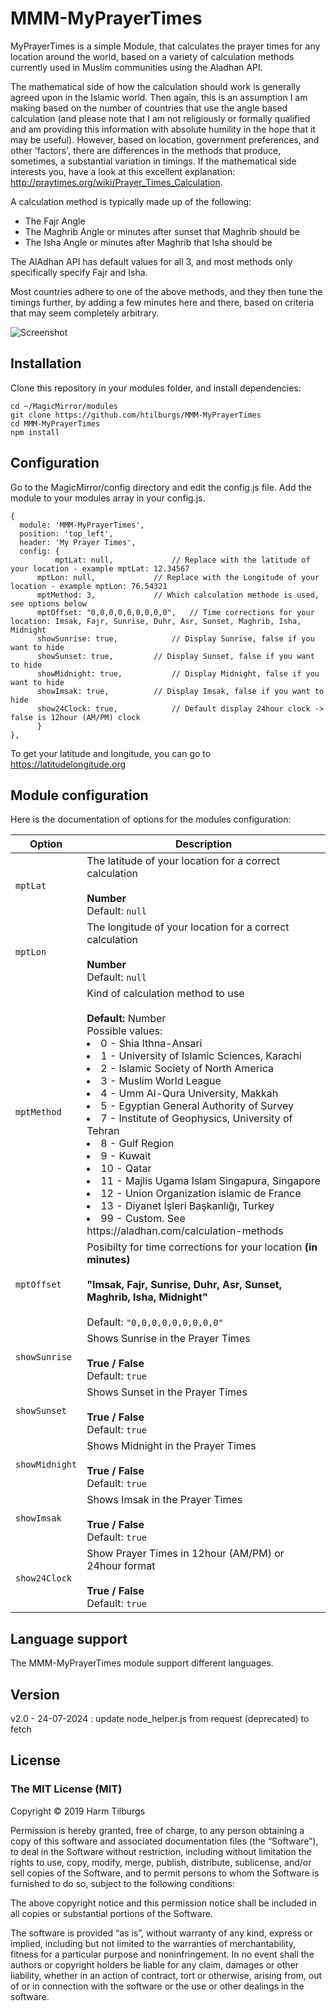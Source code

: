 # MMM-MyPrayerTimes
MyPrayerTimes is a simple Module, that calculates the prayer times for any location around the world, based on a variety of calculation methods currently used in Muslim communities using the Aladhan API. 

The mathematical side of how the calculation should work is generally agreed upon in the Islamic world. Then again, this is an assumption I am making based on the number of countries that use the angle based calculation (and please note that I am not religiously or formally qualified and am providing this information with absolute humility in the hope that it may be useful). However, based on location, government preferences, and other 'factors', there are differences in the methods that produce, sometimes, a substantial variation in timings. If the mathematical side interests you, have a look at this excellent explanation: http://praytimes.org/wiki/Prayer_Times_Calculation.

A calculation method is typically made up of the following:

- The Fajr Angle
- The Maghrib Angle or minutes after sunset that Maghrib should be
- The Isha Angle or minutes after Maghrib that Isha should be

The AlAdhan API has default values for all 3, and most methods only specifically specify Fajr and Isha.

Most countries adhere to one of the above methods, and they then tune the timings further, by adding a few minutes here and there, based on criteria that may seem completely arbitrary. 

![Screenshot](screenshot.png)

## Installation
Clone this repository in your modules folder, and install dependencies:

```
cd ~/MagicMirror/modules 
git clone https://github.com/htilburgs/MMM-MyPrayerTimes
cd MMM-MyPrayerTimes
npm install 
```

## Configuration
Go to the MagicMirror/config directory and edit the config.js file.
Add the module to your modules array in your config.js.

```
{
  module: 'MMM-MyPrayerTimes',
  position: 'top_left',
  header: 'My Prayer Times',
  config: {
          mptLat: null,				// Replace with the latitude of your location - example mptLat: 12.34567
	  mptLon: null,				// Replace with the Longitude of your location - example mptLon: 76.54321
	  mptMethod: 3,				// Which calculation methode is used, see options below
	  mptOffset: "0,0,0,0,0,0,0,0,0",	// Time corrections for your location: Imsak, Fajr, Sunrise, Duhr, Asr, Sunset, Maghrib, Isha, Midnight
	  showSunrise: true,			// Display Sunrise, false if you want to hide
	  showSunset: true,			// Display Sunset, false if you want to hide
	  showMidnight: true,			// Display Midnight, false if you want to hide
	  showImsak: true,			// Display Imsak, false if you want to hide
	  show24Clock: true,			// Default display 24hour clock -> false is 12hour (AM/PM) clock
	  }
},
```
To get your latitude and longitude, you can go to https://latitudelongitude.org

## Module configuration
Here is the documentation of options for the modules configuration:

<table>
  <thead>
    <tr>
      <th>Option</th>
      <th>Description</th>
    </tr>
  </thead>
  <tbody>
    <tr>
      <td><code>mptLat</code></td>
      <td>The latitude of your location for a correct calculation<br /><br /><strong>Number</strong><br />Default: <code>null</code></td>
    </tr>
    <tr>
      <td><code>mptLon</code></td>
      <td>The longitude of your location for a correct calculation<br /><br /><strong>Number</strong><br />Default: <code>null</code></td>
    </tr>
    <tr>
      <td><code>mptMethod</code></td>
      <td>Kind of calculation method to use<br /><br /><strong>Default: </strong>Number<br /></strong>Possible values:
	  <li>0 - Shia Ithna-Ansari</li>
	  <li>1 - University of Islamic Sciences, Karachi</li>
	  <li>2 - Islamic Society of North America</li>
	  <li>3 - Muslim World League</li>
	  <li>4 - Umm Al-Qura University, Makkah</li>
	  <li>5 - Egyptian General Authority of Survey</li>
	  <li>7 - Institute of Geophysics, University of Tehran</li>
	  <li>8 - Gulf Region</li>
	  <li>9 - Kuwait</li>
	  <li>10 - Qatar</li>
	  <li>11 - Majlis Ugama Islam Singapura, Singapore</li>
	  <li>12 - Union Organization islamic de France</li>
	  <li>13 - Diyanet İşleri Başkanlığı, Turkey</li>
	  <li>99 - Custom. See https://aladhan.com/calculation-methods</li>
	</strong></td>
    </tr>
    <tr>
      <td><code>mptOffset</code></td>
	<td>Posibilty for time corrections for your location <strong>(in minutes)</strong><br /><br /><strong>"Imsak, Fajr, Sunrise, Duhr, Asr, Sunset, Maghrib, Isha, Midnight"<br /></strong><br />Default: <code>"0,0,0,0,0,0,0,0,0"</code></td>
    </tr>	
    <tr>
      <td><code>showSunrise</code></td>
      <td>Shows Sunrise in the Prayer Times<br /><br /><strong>True / False</strong><br />Default: <code>true</code></td>
    </tr>
     <tr>
      <td><code>showSunset</code></td>
      <td>Shows Sunset in the Prayer Times<br /><br /><strong>True / False</strong><br />Default: <code>true</code></td>
    </tr>
    <tr>
      <td><code>showMidnight</code></td>
      <td>Shows Midnight in the Prayer Times<br /><br /><strong>True / False</strong><br />Default: <code>true</code></td>
    </tr>
    <tr>
      <td><code>showImsak</code></td>
      <td>Shows Imsak in the Prayer Times<br /><br /><strong>True / False</strong><br />Default: <code>true</code></td>
    </tr>
    <tr>
      <td><code>show24Clock</code></td>
      <td>Show Prayer Times in 12hour (AM/PM) or 24hour format<br /><br /><strong>True / False</strong><br />Default: <code>true</code></td>
    </tr>
</tbody>
</table>

## Language support
The MMM-MyPrayerTimes module support different languages. 

## Version
v2.0 - 24-07-2024	: update node_helper.js from request (deprecated) to fetch

## License
### The MIT License (MIT)

Copyright © 2019 Harm Tilburgs

Permission is hereby granted, free of charge, to any person obtaining a copy of this software and associated documentation files (the “Software”), to deal in the Software without restriction, including without limitation the rights to use, copy, modify, merge, publish, distribute, sublicense, and/or sell copies of the Software, and to permit persons to whom the Software is furnished to do so, subject to the following conditions:

The above copyright notice and this permission notice shall be included in all copies or substantial portions of the Software.

The software is provided “as is”, without warranty of any kind, express or implied, including but not limited to the warranties of merchantability, fitness for a particular purpose and noninfringement. In no event shall the authors or copyright holders be liable for any claim, damages or other liability, whether in an action of contract, tort or otherwise, arising from, out of or in connection with the software or the use or other dealings in the software.
